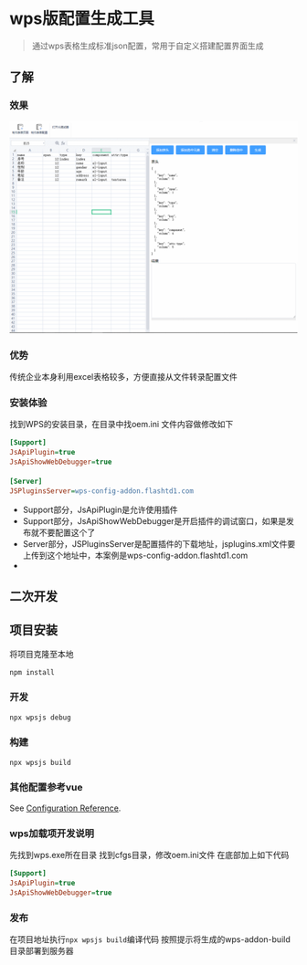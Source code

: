 # wps版配置生成工具
> 通过wps表格生成标准json配置，常用于自定义搭建配置界面生成

## 了解
### 效果
![演示](./wps-table-addon.gif)
### 优势
传统企业本身利用excel表格较多，方便直接从文件转录配置文件
### 安装体验
找到WPS的安装目录，在目录中找oem.ini
文件内容做修改如下
```ini
[Support]
JsApiPlugin=true
JsApiShowWebDebugger=true

[Server]
JSPluginsServer=wps-config-addon.flashtd1.com
```
* Support部分，JsApiPlugin是允许使用插件
* Support部分，JsApiShowWebDebugger是开启插件的调试窗口，如果是发布就不要配置这个了
* Server部分，JSPluginsServer是配置插件的下载地址，jsplugins.xml文件要上传到这个地址中，本案例是wps-config-addon.flashtd1.com
* 
## 二次开发
## 项目安装
将项目克隆至本地
```
npm install
```
### 开发
```
npx wpsjs debug
```

### 构建
```
npx wpsjs build
```

### 其他配置参考vue
See [Configuration Reference](https://cli.vuejs.org/config/).

### wps加载项开发说明
先找到wps.exe所在目录
找到cfgs目录，修改oem.ini文件
在底部加上如下代码
```ini
[Support]
JsApiPlugin=true
JsApiShowWebDebugger=true
```
### 发布
在项目地址执行`npx wpsjs build`编译代码
按照提示将生成的wps-addon-build目录部署到服务器